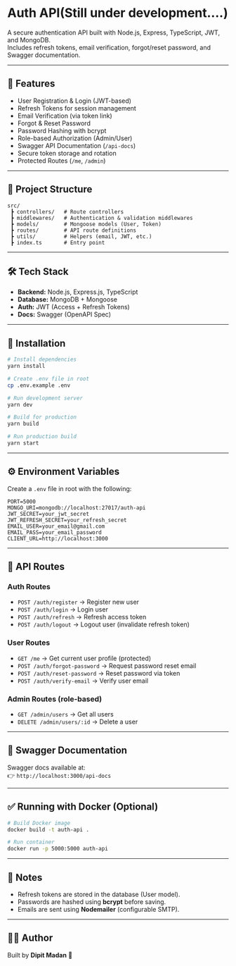 # Auth API(Still under development....)

A secure authentication API built with Node.js, Express, TypeScript, JWT, and MongoDB.  
Includes refresh tokens, email verification, forgot/reset password, and Swagger documentation.

---

## 🚀 Features

- User Registration & Login (JWT-based)
- Refresh Tokens for session management
- Email Verification (via token link)
- Forgot & Reset Password
- Password Hashing with bcrypt
- Role-based Authorization (Admin/User)
- Swagger API Documentation (`/api-docs`)
- Secure token storage and rotation
- Protected Routes (`/me`, `/admin`)

---

## 📂 Project Structure

```
src/
 ┣ controllers/   # Route controllers
 ┣ middlewares/   # Authentication & validation middlewares
 ┣ models/        # Mongoose models (User, Token)
 ┣ routes/        # API route definitions
 ┣ utils/         # Helpers (email, JWT, etc.)
 ┣ index.ts       # Entry point
```

---

## 🛠️ Tech Stack

- **Backend:** Node.js, Express.js, TypeScript  
- **Database:** MongoDB + Mongoose  
- **Auth:** JWT (Access + Refresh Tokens)  
- **Docs:** Swagger (OpenAPI Spec)  

---

## 🔧 Installation

```bash
# Install dependencies
yarn install

# Create .env file in root
cp .env.example .env

# Run development server
yarn dev

# Build for production
yarn build

# Run production build
yarn start
```

---

## ⚙️ Environment Variables

Create a `.env` file in root with the following:

```env
PORT=5000
MONGO_URI=mongodb://localhost:27017/auth-api
JWT_SECRET=your_jwt_secret
JWT_REFRESH_SECRET=your_refresh_secret
EMAIL_USER=your_email@gmail.com
EMAIL_PASS=your_email_password
CLIENT_URL=http://localhost:3000
```

---

## 📜 API Routes

### Auth Routes
- `POST /auth/register` → Register new user  
- `POST /auth/login` → Login user  
- `POST /auth/refresh` → Refresh access token  
- `POST /auth/logout` → Logout user (invalidate refresh token)  

### User Routes
- `GET /me` → Get current user profile (protected)  
- `POST /auth/forgot-password` → Request password reset email  
- `POST /auth/reset-password` → Reset password via token  
- `POST /auth/verify-email` → Verify user email  

### Admin Routes (role-based)
- `GET /admin/users` → Get all users  
- `DELETE /admin/users/:id` → Delete a user  

---

## 📖 Swagger Documentation

Swagger docs available at:  
👉 `http://localhost:3000/api-docs`

---

## ✅ Running with Docker (Optional)

```bash
# Build Docker image
docker build -t auth-api .

# Run container
docker run -p 5000:5000 auth-api
```

---

## 📌 Notes

- Refresh tokens are stored in the database (User model).
- Passwords are hashed using **bcrypt** before saving.
- Emails are sent using **Nodemailer** (configurable SMTP).

---


## 👨‍💻 Author

Built by **Dipit Madan** 🚀


